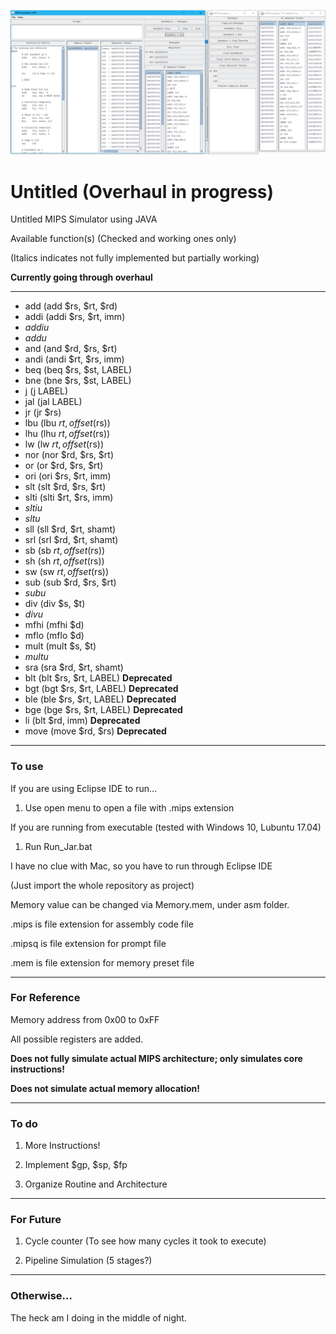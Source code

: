 ![image](https://raw.githubusercontent.com/CSPon/Undecided/master/imgs/Sample_000.png)

# Untitled (Overhaul in progress)

Untitled MIPS Simulator using JAVA

Available function(s) (Checked and working ones only)

(Italics indicates not fully implemented but partially working)

__Currently going through overhaul__

---

* add (add $rs, $rt, $rd)
* addi (addi $rs, $rt, imm)
* _addiu_
* _addu_
* and (and $rd, $rs, $rt)
* andi (andi $rt, $rs, imm)
* beq (beq $rs, $st, LABEL)
* bne (bne $rs, $st, LABEL)
* j (j LABEL)
* jal (jal LABEL)
* jr (jr $rs)
* lbu (lbu $rt, offset($rs))
* lhu (lhu $rt, offset($rs))
* lw (lw $rt, offset($rs))
* nor (nor $rd, $rs, $rt)
* or (or $rd, $rs, $rt)
* ori (ori $rs, $rt, imm)
* slt (slt $rd, $rs, $rt)
* slti (slti $rt, $rs, imm)
* _sltiu_
* _sltu_
* sll (sll $rd, $rt, shamt)
* srl (srl $rd, $rt, shamt)
* sb (sb $rt, offset($rs))
* sh (sh $rt, offset($rs))
* sw (sw $rt, offset($rs))
* sub (sub $rd, $rs, $rt)
* _subu_
* div (div $s, $t)
* _divu_
* mfhi (mfhi $d)
* mflo (mflo $d)
* mult (mult $s, $t)
* _multu_
* sra (sra $rd, $rt, shamt)
* blt (blt $rs, $rt, LABEL) __Deprecated__
* bgt (bgt $rs, $rt, LABEL) __Deprecated__
* ble (ble $rs, $rt, LABEL) __Deprecated__
* bge (bge $rs, $rt, LABEL) __Deprecated__
* li (blt $rd, imm) __Deprecated__
* move (move $rd, $rs) __Deprecated__
---

### To use

If you are using Eclipse IDE to run...

1. Use open menu to open a file with .mips extension

If you are running from executable (tested with Windows 10, Lubuntu 17.04)

1. Run Run_Jar.bat

I have no clue with Mac, so you have to run through Eclipse IDE

(Just import the whole repository as project)

Memory value can be changed via Memory.mem, under asm folder.

.mips is file extension for assembly code file

.mipsq is file extension for prompt file

.mem is file extension for memory preset file

---

### For Reference

Memory address from 0x00 to 0xFF

All possible registers are added.

__Does not fully simulate actual MIPS architecture; only simulates core instructions!__

__Does not simulate actual memory allocation!__

---

### To do

1. More Instructions!

2. Implement $gp, $sp, $fp

3. Organize Routine and Architecture

---

### For Future

1. Cycle counter (To see how many cycles it took to execute)

2. Pipeline Simulation (5 stages?)

---

### Otherwise...

The heck am I doing in the middle of night.
